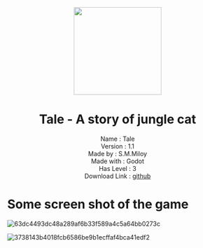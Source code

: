 <div align="center">
<img width="200" src="https://user-images.githubusercontent.com/81033586/149673174-02878a66-afdd-42bf-b8a6-098553906b70.png"/>



<h1> Tale - A story of jungle cat</h1>
</div>

<div align="center">
Name : Tale <br/>
Version : 1.1 <br/>
Made by : S.M.Miloy <br/>
Made with : Godot <br/>
Has Level : 3 <br/>
  Download Link : <a href="https://github.com/smmiloy23/aTale">github</a>
</div>

# Some screen shot of the game

![63dc4493dc48a289af6b33f589a4c5a64bb0273c](https://user-images.githubusercontent.com/81033586/149673137-9af2a742-f676-48ab-b1c2-74ba34bd37fc.jpg)

![3738143b4018fcb6586be9b1ecffaf4bca41edf2](https://user-images.githubusercontent.com/81033586/149673159-2c4d9025-c0c9-48c1-afa9-6061fee77a26.jpg)
